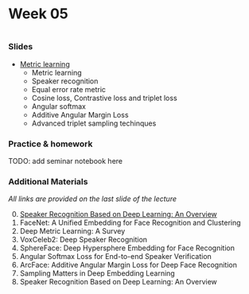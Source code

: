 # Week 05

# 

### Slides
* [Metric learning](https://docs.google.com/presentation/d/1AermYOlvgcK_HgK7iotapyf9JX0sciJH0fRY0osufNM/edit?usp=sharing)
    * Metric learning
    * Speaker recognition
    * Equal error rate metric
    * Cosine loss, Contrastive loss and triplet loss
    * Angular softmax
    * Additive Angular Margin Loss
    * Advanced triplet sampling techinques
  
### Practice & homework
TODO: add seminar notebook here

### Additional Materials
*All links are provided on the last slide of the lecture*

0) [Speaker Recognition Based on Deep Learning: An Overview](https://arxiv.org/pdf/2012.00931.pdf)
1) FaceNet: A Unified Embedding for Face Recognition and Clustering
2) Deep Metric Learning: A Survey
3) VoxCeleb2: Deep Speaker Recognition
4) SphereFace: Deep Hypersphere Embedding for Face Recognition
5) Angular Softmax Loss for End-to-end Speaker Verification
6) ArcFace: Additive Angular Margin Loss for Deep Face Recognition
7) Sampling Matters in Deep Embedding Learning
8) Speaker Recognition Based on Deep Learning: An Overview